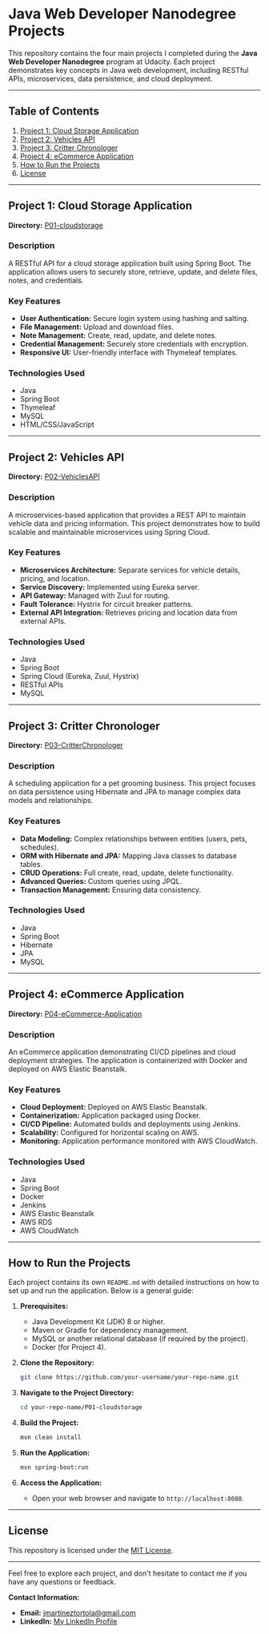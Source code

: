 # Java Web Developer Nanodegree Projects

This repository contains the four main projects I completed during the **Java Web Developer Nanodegree** program at Udacity. Each project demonstrates key concepts in Java web development, including RESTful APIs, microservices, data persistence, and cloud deployment.

---

## Table of Contents

1. [Project 1: Cloud Storage Application](#project-1-cloud-storage-application)
2. [Project 2: Vehicles API](#project-2-vehicles-api)
3. [Project 3: Critter Chronologer](#project-3-critter-chronologer)
4. [Project 4: eCommerce Application](#project-4-ecommerce-application)
5. [How to Run the Projects](#how-to-run-the-projects)
6. [License](#license)

---

## Project 1: Cloud Storage Application

**Directory:** [P01-cloudstorage](./P01-cloudstorage)

### Description

A RESTful API for a cloud storage application built using Spring Boot. The application allows users to securely store, retrieve, update, and delete files, notes, and credentials.

### Key Features

- **User Authentication:** Secure login system using hashing and salting.
- **File Management:** Upload and download files.
- **Note Management:** Create, read, update, and delete notes.
- **Credential Management:** Securely store credentials with encryption.
- **Responsive UI:** User-friendly interface with Thymeleaf templates.

### Technologies Used

- Java
- Spring Boot
- Thymeleaf
- MySQL
- HTML/CSS/JavaScript

---

## Project 2: Vehicles API

**Directory:** [P02-VehiclesAPI](./P02-VehiclesAPI)

### Description

A microservices-based application that provides a REST API to maintain vehicle data and pricing information. This project demonstrates how to build scalable and maintainable microservices using Spring Cloud.

### Key Features

- **Microservices Architecture:** Separate services for vehicle details, pricing, and location.
- **Service Discovery:** Implemented using Eureka server.
- **API Gateway:** Managed with Zuul for routing.
- **Fault Tolerance:** Hystrix for circuit breaker patterns.
- **External API Integration:** Retrieves pricing and location data from external APIs.

### Technologies Used

- Java
- Spring Boot
- Spring Cloud (Eureka, Zuul, Hystrix)
- RESTful APIs
- MySQL

---

## Project 3: Critter Chronologer

**Directory:** [P03-CritterChronologer](./P03-CritterChronologer)

### Description

A scheduling application for a pet grooming business. This project focuses on data persistence using Hibernate and JPA to manage complex data models and relationships.

### Key Features

- **Data Modeling:** Complex relationships between entities (users, pets, schedules).
- **ORM with Hibernate and JPA:** Mapping Java classes to database tables.
- **CRUD Operations:** Full create, read, update, delete functionality.
- **Advanced Queries:** Custom queries using JPQL.
- **Transaction Management:** Ensuring data consistency.

### Technologies Used

- Java
- Spring Boot
- Hibernate
- JPA
- MySQL

---

## Project 4: eCommerce Application

**Directory:** [P04-eCommerce-Application](./P04-eCommerce-Application)

### Description

An eCommerce application demonstrating CI/CD pipelines and cloud deployment strategies. The application is containerized with Docker and deployed on AWS Elastic Beanstalk.

### Key Features

- **Cloud Deployment:** Deployed on AWS Elastic Beanstalk.
- **Containerization:** Application packaged using Docker.
- **CI/CD Pipeline:** Automated builds and deployments using Jenkins.
- **Scalability:** Configured for horizontal scaling on AWS.
- **Monitoring:** Application performance monitored with AWS CloudWatch.

### Technologies Used

- Java
- Spring Boot
- Docker
- Jenkins
- AWS Elastic Beanstalk
- AWS RDS
- AWS CloudWatch

---

## How to Run the Projects

Each project contains its own `README.md` with detailed instructions on how to set up and run the application. Below is a general guide:

1. **Prerequisites:**
   - Java Development Kit (JDK) 8 or higher.
   - Maven or Gradle for dependency management.
   - MySQL or another relational database (if required by the project).
   - Docker (for Project 4).

2. **Clone the Repository:**

   ```bash
   git clone https://github.com/your-username/your-repo-name.git
   ```

3. **Navigate to the Project Directory:**

   ```bash
   cd your-repo-name/P01-cloudstorage
   ```

4. **Build the Project:**

   ```bash
   mvn clean install
   ```

5. **Run the Application:**

   ```bash
   mvn spring-boot:run
   ```

6. **Access the Application:**

   - Open your web browser and navigate to `http://localhost:8080`.

---

## License

This repository is licensed under the [MIT License](./LICENSE).

---

Feel free to explore each project, and don't hesitate to contact me if you have any questions or feedback.

**Contact Information:**

- **Email:** jmartineztortola@gmail.com
- **LinkedIn:** [My LinkedIn Profile](https://www.linkedin.com/in/jorge-martinez-tortola-849411128/)
